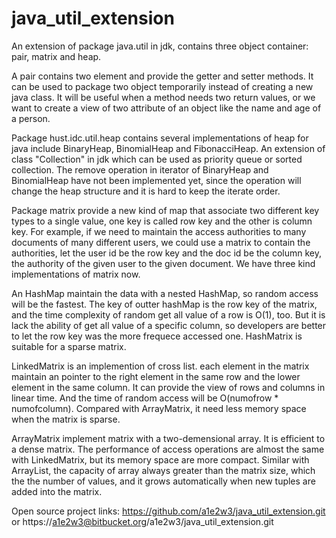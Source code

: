 java_util_extension
===================

An extension of package java.util in jdk, contains three object container: pair, matrix and heap.  

A pair contains two element and provide the getter and setter methods. It can be used to package two object temporarily 
instead of creating a new java class. It will be useful when a method needs two return values, or we want to create a 
view of two attribute of an object like the name and age of a person.  

Package hust.idc.util.heap contains several implementations of heap for java include BinaryHeap, BinomialHeap and 
FibonacciHeap.  An extension of class "Collection" in jdk which can be used as priority queue or sorted collection. The 
remove operation in iterator of BinaryHeap and BinomialHeap have not been implemented yet, since the operation will 
change the heap structure and it is hard to keep the iterate order.  

Package matrix provide a new kind of map that associate two different key types to a single value, one key is called 
row key and the other is column key. For example, if we need to maintain the access authorities to many documents of 
many different users, we could use a matrix to contain the authorities, let the user id be the row key and the doc id 
be the column key, the authority of the given user to the given document.  We have three kind implementations of 
matrix now. 

An HashMap maintain the data with a nested HashMap, so random access will be the fastest. The key of outter hashMap is 
the row key of the matrix, and the time complexity of random get all value of a row is O(1), too. But it is lack the 
ability of get all value of a specific column, so developers are better to let the row key was the more frequece accessed 
one. HashMatrix is suitable for a sparse matrix.  

LinkedMatrix is an implemention of cross list. each element in the matrix maintain an pointer to the right element in the 
same row and the lower element in the same column. It can provide the view of rows and columns in linear time. And the 
time of random access will be O(numofrow * numofcolumn). Compared with ArrayMatrix, it need less memory space when the 
matrix is sparse.  

ArrayMatrix implement matrix with a two-demensional array. It is efficient to a dense matrix. The performance of access 
operations are almost the same with LinkedMatrix, but its memory space are more compact. Similar with ArrayList, the 
capacity of array always greater than the matrix size, which the the number of values, and it grows automatically when 
new tuples are added into the matrix.

Open source project links: https://github.com/a1e2w3/java_util_extension.git or https://a1e2w3@bitbucket.org/a1e2w3/java_util_extension.git
